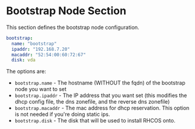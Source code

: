 # Bootstrap Node Section

This section defines the bootstrap node configuration.

```yaml
bootstrap:
  name: "bootstrap"
  ipaddr: "192.168.7.20"
  macaddr: "52:54:00:60:72:67"
  disk: vda
```

The options are:

* `bootstrap.name` - The hostname (WITHOUT the fqdn) of the bootstrap node you want to set
* `bootstrap.ipaddr` - The IP address that you want set (this modifies the dhcp config file, the dns zonefile, and the reverse dns zonefile)
* `bootstrap.macaddr` - The mac address for dhcp reservation. This option is not needed if you're doing static ips.
* `bootstrap.disk` - The disk that will be used to install RHCOS onto.
